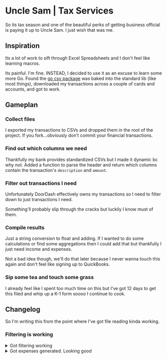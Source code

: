 # Uncle Sam | Tax Services

So its tax season and one of the beautiful perks of getting business official is paying it up to Uncle Sam. I just wish that was me.

## Inspiration

Its a lot of work to sift through Excel Spreadsheets and I don't feel like learning macros.

Its painful. I'm fine. INSTEAD, I decided to use it as an excuse to learn some more Go. Found the [go csv package](https://pkg.go.dev/encoding/csv@go1.24.0) was baked into the standard lib (like most things), downloaded my transactions across a couple of cards and accounts, and got to work.

## Gameplan

### Collect files

I exported my transactions to CSVs and dropped them in the root of the project. If you fork...obviously don't commit your financial transactions.

### Find out which columns we need

Thankfully my bank provides standardized CSVs but I made it dynamic bc why not.
Added a function to parse the header and return which columns contain the transaction's `description` and `amount`.

### Filter out transactions I need

Unfortunately DoorDash effectively owns my transactions so I need to filter down to just transactions I need.

Something'll probably slip through the cracks but luckily I know must of them.

### Compile results

Just a string conversion to float and adding. If I wanted to do some calculations or find some aggregations then I could add that but thankfully I just need income and expenses.

Not a bad idea though, we'll do that later because I never wanna touch this again and don't feel like signing up to QuickBooks.

### Sip some tea and touch some grass

I already feel like I spent too much time on this but I've got 12 days to get this filed and whip up a K-1 form soooo I continue to cook.

## Changelog

So I'm writing this from the point where I've got file reading kinda working.

### Filtering is working

<details>
<summary>Got filtering working</summary>

![alt text](evidence1.png "Got filtering working")
</details>

<details>
<summary>Got expenses generated. Looking good</summary>

![alt text](evidence2.png "Got expenses generated")
</details>
